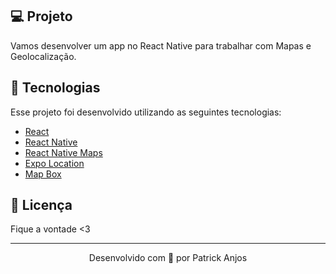 ## 💻 Projeto

Vamos desenvolver um app no React Native para trabalhar com Mapas e Geolocalização.

## 🚀 Tecnologias

Esse projeto foi desenvolvido utilizando as seguintes tecnologias:

- [React](https://reactjs.org/)
- [React Native](https://reactnative.dev)
- [React Native Maps](https://github.com/react-native-maps/react-native-maps)
- [Expo Location](https://docs.expo.io/versions/latest/sdk/location/)
- [Map Box](https://www.mapbox.com/)

## 📝 Licença

Fique a vontade <3

---

<p align="center">Desenvolvido com 💜 por Patrick Anjos</p>

